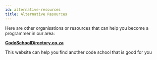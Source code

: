 ```yaml
---
id: alternative-resources
title: Alternative Resources
---
```


Here are other organisations or resources that can help you become a programmer in our area:

<strong><a href= "https://codeschooldirectory.co.za/" target="_blank">CodeSchoolDirectory.co.za</a></strong>

This website can help you find another code school that is good for you
